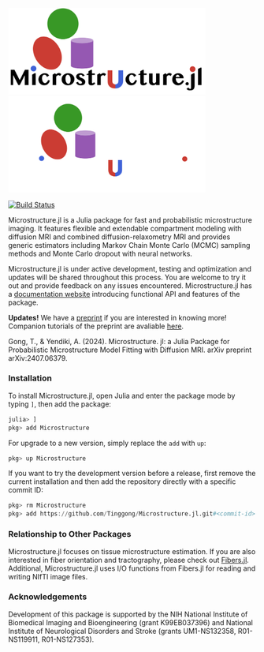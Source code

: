 <img src="docs/src/assets/logo_main.png#gh-light-mode-only" width=400>
<img src="docs/src/assets/logo-dark.png#gh-dark-mode-only" width=400>

[![Build Status](https://github.com/Tinggong/Microstructure.jl/actions/workflows/CI.yml/badge.svg?branch=main)](https://github.com/Tinggong/Microstructure.jl/actions/workflows/CI.yml?query=branch%3Amain)

Microstructure.jl is a Julia package for fast and probabilistic microstructure imaging. It features flexible and extendable compartment modeling with diffusion MRI and combined diffusion-relaxometry MRI and provides generic estimators including Markov Chain Monte Carlo (MCMC) sampling methods and Monte Carlo dropout with neural networks. 

Microstructure.jl is under active development, testing and optimization and updates will be shared throughout this process. You are welcome to try it out and provide feedback on any issues encountered. Microstructure.jl has a [documentation website](https://tinggong.github.io/Microstructure.jl/stable/) introducing functional API and features of the package. 

**Updates!** We have a [preprint](https://arxiv.org/abs/2407.06379) if you are interested in knowing more! Companion tutorials of the preprint are avaliable [here](https://tinggong.github.io/Microstructure.jl/dev/guide/0_intro/). 

Gong, T., & Yendiki, A. (2024). Microstructure. jl: a Julia Package for Probabilistic Microstructure Model Fitting with Diffusion MRI. arXiv preprint arXiv:2407.06379. 

### Installation 
To install Microstructure.jl, open Julia and enter the package mode by typing `]`, then add the package:

```julia
julia> ]
pkg> add Microstructure
```

For upgrade to a new version, simply replace the `add` with `up`:
```julia
pkg> up Microstructure
```

If you want to try the development version before a release, first remove the current installation and then add the repository directly with a specific commit ID:

```julia
pkg> rm Microstructure
pkg> add https://github.com/Tinggong/Microstructure.jl.git#<commit-id>
```

### Relationship to Other Packages
Microstructure.jl focuses on tissue microstructure estimation. If you are also interested in fiber orientation and tractography, please check out [Fibers.jl](https://github.com/lincbrain/Fibers.jl). Additional, Microstructure.jl uses I/O functions from Fibers.jl for reading and writing NIfTI image files.

### Acknowledgements
Development of this package is supported by the NIH National Institute of Biomedical Imaging and Bioengineering (grant K99EB037396) and National Institute of Neurological Disorders and Stroke (grants UM1-NS132358, R01-NS119911, R01-NS127353).
